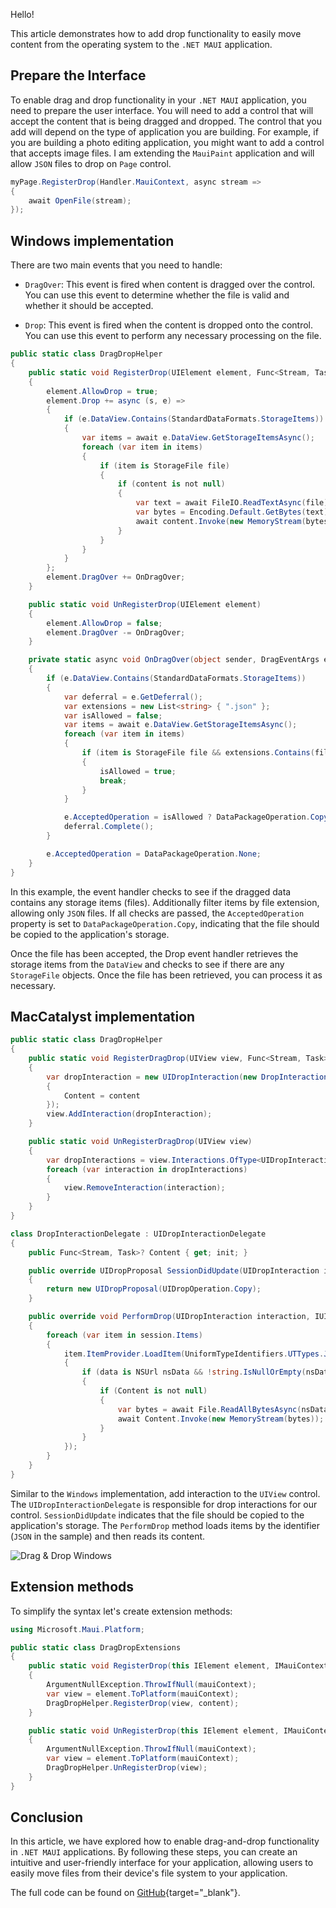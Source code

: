Hello!

This article demonstrates how to add drop functionality to easily move content from the operating system to the `.NET MAUI` application.

## Prepare the Interface ##

To enable drag and drop functionality in your `.NET MAUI` application, you need to prepare the user interface. You will need to add a control that will accept the content that is being dragged and dropped. The control that you add will depend on the type of application you are building. For example, if you are building a photo editing application, you might want to add a control that accepts image files. I am extending the `MauiPaint` application and will allow `JSON` files to drop on `Page` control.

```csharp
myPage.RegisterDrop(Handler.MauiContext, async stream =>
{
	await OpenFile(stream);
});
```

## Windows implementation ##

There are two main events that you need to handle:

- `DragOver`: This event is fired when content is dragged over the control. You can use this event to determine whether the file is valid and whether it should be accepted.

- `Drop`: This event is fired when the content is dropped onto the control. You can use this event to perform any necessary processing on the file.

```csharp
public static class DragDropHelper
{
	public static void RegisterDrop(UIElement element, Func<Stream, Task>? content)
	{
		element.AllowDrop = true;
		element.Drop += async (s, e) =>
		{
			if (e.DataView.Contains(StandardDataFormats.StorageItems))
			{
				var items = await e.DataView.GetStorageItemsAsync();
				foreach (var item in items)
				{
					if (item is StorageFile file)
					{
						if (content is not null)
						{
							var text = await FileIO.ReadTextAsync(file);
							var bytes = Encoding.Default.GetBytes(text);
							await content.Invoke(new MemoryStream(bytes));
						}
					}
				}
			}
		};
		element.DragOver += OnDragOver;
	}

	public static void UnRegisterDrop(UIElement element)
	{
		element.AllowDrop = false;
		element.DragOver -= OnDragOver;
	}

	private static async void OnDragOver(object sender, DragEventArgs e)
	{
		if (e.DataView.Contains(StandardDataFormats.StorageItems))
		{
			var deferral = e.GetDeferral();
			var extensions = new List<string> { ".json" };
			var isAllowed = false;
			var items = await e.DataView.GetStorageItemsAsync();
			foreach (var item in items)
			{
				if (item is StorageFile file && extensions.Contains(file.FileType))
				{
					isAllowed = true;
					break;
				}
			}

			e.AcceptedOperation = isAllowed ? DataPackageOperation.Copy : DataPackageOperation.None;
			deferral.Complete();
		}

		e.AcceptedOperation = DataPackageOperation.None;
	}
}
```

In this example, the event handler checks to see if the dragged data contains any storage items (files). Additionally filter items by file extension, allowing only `JSON` files. If all checks are passed, the `AcceptedOperation` property is set to `DataPackageOperation.Copy`, indicating that the file should be copied to the application's storage.

Once the file has been accepted, the Drop event handler retrieves the storage items from the `DataView` and checks to see if there are any `StorageFile` objects. Once the file has been retrieved, you can process it as necessary.

## MacCatalyst implementation ##

```csharp
public static class DragDropHelper
{
	public static void RegisterDragDrop(UIView view, Func<Stream, Task>? content)
	{
		var dropInteraction = new UIDropInteraction(new DropInteractionDelegate()
		{
			Content = content
		});
		view.AddInteraction(dropInteraction);
	}

	public static void UnRegisterDragDrop(UIView view)
	{
		var dropInteractions = view.Interactions.OfType<UIDropInteraction>();
		foreach (var interaction in dropInteractions)
		{
			view.RemoveInteraction(interaction);
		}
	}
}

class DropInteractionDelegate : UIDropInteractionDelegate
{
	public Func<Stream, Task>? Content { get; init; }

	public override UIDropProposal SessionDidUpdate(UIDropInteraction interaction, IUIDropSession session)
	{
		return new UIDropProposal(UIDropOperation.Copy);
	}

	public override void PerformDrop(UIDropInteraction interaction, IUIDropSession session)
	{
		foreach (var item in session.Items)
		{
			item.ItemProvider.LoadItem(UniformTypeIdentifiers.UTTypes.Json.Identifier, null, async (data, error) =>
			{
				if (data is NSUrl nsData && !string.IsNullOrEmpty(nsData.Path))
				{
					if (Content is not null)
					{
						var bytes = await File.ReadAllBytesAsync(nsData.Path);
						await Content.Invoke(new MemoryStream(bytes));
					}
				}
			});
		}
	}
}
```

Similar to the `Windows` implementation, add interaction to the `UIView` control. The `UIDropInteractionDelegate` is responsible for drop interactions for our control. `SessionDidUpdate` indicates that the file should be copied to the application's storage. The `PerformDrop` method loads items by the identifier (`JSON` in the sample) and then reads its content.

![Drag & Drop Windows](https://ik.imagekit.io/VladislavAntonyuk/vladislavantonyuk/articles/38/drag-drop-windows.gif)

## Extension methods

To simplify the syntax let's create extension methods:

```csharp
using Microsoft.Maui.Platform;

public static class DragDropExtensions
{
	public static void RegisterDrop(this IElement element, IMauiContext? mauiContext, Func<Stream, Task>? content)
	{
		ArgumentNullException.ThrowIfNull(mauiContext);
		var view = element.ToPlatform(mauiContext);
		DragDropHelper.RegisterDrop(view, content);
	}

	public static void UnRegisterDrop(this IElement element, IMauiContext? mauiContext)
	{
		ArgumentNullException.ThrowIfNull(mauiContext);
		var view = element.ToPlatform(mauiContext);
		DragDropHelper.UnRegisterDrop(view);
	}
}
```

## Conclusion ##

In this article, we have explored how to enable drag-and-drop functionality in `.NET MAUI` applications. By following these steps, you can create an intuitive and user-friendly interface for your application, allowing users to easily move files from their device's file system to your application.

The full code can be found on [GitHub](https://github.com/VladislavAntonyuk/MauiSamples/tree/main/MauiPaint){target="_blank"}.